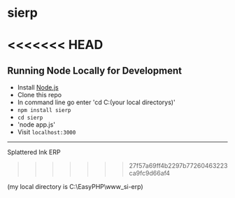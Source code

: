 sierp
=====
<<<<<<< HEAD
=======

Running Node Locally for Development
-----------

   * Install [Node.js](http://nodejs.org/)
   * Clone this repo
   * In command line go enter 'cd C:\(your local directorys)\'
   * `npm install sierp`
   * `cd sierp`
   * 'node app.js'
   * Visit `localhost:3000`
-----------

Splattered Ink ERP
>>>>>>> 27f57a69ff4b2297b77260463223ca9fc9d66af4

(my local directory is C:\EasyPHP\www\_si-erp)